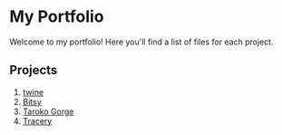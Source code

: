 # My Portfolio

Welcome to my portfolio! Here you'll find a list of files for each project.

## Projects
1. [twine](Things.html)
2. [Bitsy](endangered_creatures.html)
3. [Taroko Gorge][def]
5. [Tracery](tracery-leanne.html)

[def]: taroko-gorge.html